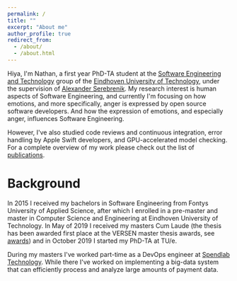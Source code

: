 ```yaml
---
permalink: /
title: ""
excerpt: "About me"
author_profile: true
redirect_from: 
  - /about/
  - /about.html
---
```


Hiya, I'm Nathan, a first year PhD-TA student at the 
[Software Engineering and Technology](https://www.tue.nl/en/research/research-groups/software-engineering-and-technology/) 
group of the [Eindhoven University of Technology](https://www.tue.nl/en/), under the supervision of 
[Alexander Serebrenik](https://www.win.tue.nl/~aserebre/). My research interest is human aspects of Software Engineering, and currently
I'm focusing on how emotions, and more specifically, anger is expressed by open source software developers. And
how the expression of emotions, and especially anger, influences Software Engineering. 

However, I've also studied code reviews and continuous integration, error handling by Apple Swift developers, and GPU-accelerated 
model checking. For a complete overview of my work please check out the list of [publications](publications). 

Background
========

In 2015 I received my bachelors in Software Engineering from Fontys University of Applied Science,
after which I enrolled in a pre-master and master in Computer Science and Engineering at Eindhoven
University of Technology. In May of 2019 I received my masters Cum Laude (the thesis has been
awarded first place at the VERSEN master thesis awards, see [awards](awards)) and in October 2019 I started
my PhD-TA at TU/e. 

During my masters I've worked part-time as a DevOps engineer at [Spendlab Technology](https://www.spendlab.com/home). 
While there I've worked on implementing a big-data system that can efficiently process and analyze large amounts
of payment data. 
